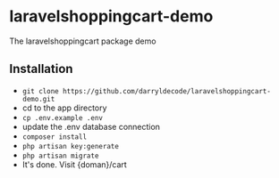 # laravelshoppingcart-demo
The laravelshoppingcart package demo

## Installation

- ```git clone https://github.com/darryldecode/laravelshoppingcart-demo.git```
- cd to the app directory
- ```cp .env.example .env```
- update the .env database connection
- ```composer install```
- ```php artisan key:generate```
- ```php artisan migrate```
- It's done. Visit {doman}/cart
